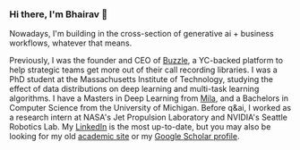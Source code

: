 ### Hi there, I'm Bhairav 👋

<!--
**bhairavmehta95/bhairavmehta95** is a ✨ _special_ ✨ repository because its `README.md` (this file) appears on your GitHub profile.

Here are some ideas to get you started:

- 🔭 I’m currently working on ...
- 🌱 I’m currently learning ...
- 👯 I’m looking to collaborate on ...
- 🤔 I’m looking for help with ...
- 💬 Ask me about ...
- 📫 How to reach me: ...
- 😄 Pronouns: ...
- ⚡ Fun fact: ...
-->

Nowadays, I'm building in the cross-section of generative ai + business workflows, whatever that means.

Previously, I was the founder and CEO of [Buzzle](https://buzzle.ai), a YC-backed platform to help strategic teams get more out of their call recording libraries. I was a PhD student at the Massachusetts Institute of Technology, studying the effect of data distributions on deep learning and multi-task learning algorithms. I have a Masters in Deep Learning from [Mila](http://mila.quebec/), and a Bachelors in Computer Science from the University of Michigan. Before q&ai, I worked as a research intern at NASA's Jet Propulsion Laboratory and NVIDIA's Seattle Robotics Lab. My [LinkedIn](https://www.linkedin.com/in/bhairav-mehta/) is the most up-to-date, but you may also be looking for my old [academic site](https://bhairavmehta95.github.io/) or my [Google Scholar profile](https://scholar.google.com/citations?hl=en&user=uPtOmHcAAAAJ). 
